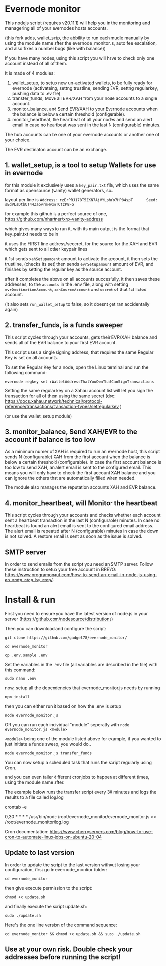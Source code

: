 # Evernode monitor

This nodejs script (requires v20.11.1) will help you in the monitoring and managering all of your evernodes hosts accounts.

(this fork adds, wallet_setp, the abbility to run each mudle manually by using the module name after the evernode_monitor.js, auto fee escalation, and also fixes a number bugs (like with balance))


If you have many nodes, using this script you will have to check only one account instead of all of them.

It is made of 4 modules:

1. wallet_setup, to setup new un-activated wallets, to be fully ready for evernode (activateing, settng trustline, sending EVR, settng regularkey, pushing data to .ev file)
2. transfer_funds, Move all EVR/XAH from your node accounts to a single account.
3. monitor_balance, and Send EVR/XAH to your Evernode accounts when the balance is below a certain threshold (configurable).
4. monitor_heartbeat, the heartbeat of all your nodes and send an alert email in case no heartbeat was sent in the last N (configurable) minutes.


The hub accounts can be one of your evernode accounts or another one of your choice. 

The EVR destinaton account can be an exchange. 

## 1. wallet_setup, is a tool to setup Wallets for use in evernode

for this module it exclusively uses a `key_pair.txt` file, which uses the same format as opensource (vanity) wallet generators, so.. 

layout per line is `Address: rzErPRJ178T5ZKN7AjVYLphYo7HP84spT      Seed: sEdVLsDtbUT44ZaovrmHvxnTCtzP8FG`

for example this github is a perfect source of one, https://github.com/nhartner/xrp-vanity-address

which gives many ways to run it, with its main output is the format that key_pair.txt needs to be in

it uses the FIRST line address/seccret, for the source for the XAH and EVR which gets sent to all other keypair lines

it 1st sends `xahSetupamount` amount to activate the account, it then sets the trustline, (checks its set) then sends `evrSetupamount` amount of EVR, and finishes by setting the regular key as the source account.

after it completes the above on all accounts succesfully, it then saves these addresses, to the `accounts` in the .env file, along with setting `evrDestinationAccount`, `xahSourceAccount` and `secret` of that 1st listed account.

(it also sets `run_wallet_setup` to false, so it doesnt get ran accidentally again)

## 2. transfer_funds, is a funds sweeper

This script cycles through your accounts, gets their EVR/XAH balance and sends all of the EVR balance to your first EVR account. 

This script uses a single signing address, that requires the same Regular Key is set on all accounts.
 
To set the Regular Key for a node, open the Linux terminal and run the following command: 

```
evernode regkey set rWalletAddressThatYouOwnThatCanSignTransactions
```

Setting the same regular key on a Xahau account list will let you sign the transaction for all of them using the same secret (doc: https://docs.xahau.network/technical/protocol-reference/transactions/transaction-types/setregularkey )

(or use the wallet_setup module)

## 3. monitor_balance, Send XAH/EVR to the account if balance is too low

As a minimum numer of XAH is required to run an evernode host, this script sends N (configurable) XAH from the first account when the balance is below a certain threshold (configurable). In case the first account balance is too low to send XAH, an alert email is sent to the configured email. This means you will only have to check the first account XAH balance and you can ignore the others that are automatically filled when needed.

The module also manages the reputation accounts XAH and EVR balance.  

## 4. monitor_heartbeat, will Monitor the heartbeat

This script cycles through your accounts and checks whether each account sent a heartbeat transaction in the last N (configurable) minutes. In case no heartbeat is found an alert email is sent to the configured email address. The alert email is repeated after N (configurable) minutes in case the down is not solved. A restore email is sent as soon as the issue is solved.

## SMTP server

In order to send emails from the script you need an SMTP server. Follow these instruction to setup your free account in BREVO: https://www.programonaut.com/how-to-send-an-email-in-node-js-using-an-smtp-step-by-step/. 

# Install & run

First you need to ensure you have the latest version of node.js in your server (https://github.com/nodesource/distributions)

Then you can download and configure the script:

```
git clone https://github.com/gadget78/evernode_monitor/

cd evernode_monitor

cp .env.sample .env 
```

Set the variables in the .env file (all variables are described in the file) with this command:

```
sudo nano .env
```

now, setup all the dependencies that evernode_monitor.js needs by running

```
npm install
```

then you can either run it based on how the .env is setup 

```
node evernode_monitor.js
```

OR you can run each individual "module" seperatly with `node evernode_monitor.js <module>`

`<module>` being one of the module listed above for example, if you wanted to just initiate a funds sweep, you would do..

```
node evernode_monitor.js transfer_funds
```

You can now setup a scheduled task that runs the script regularly using Cron.

and you can even tailer different cronjobs to happen at different times, using the module name after.

The example below runs the transfer script every 30 minutes and logs the results to a file called log.log

crontab -e

0,30 * * * * /usr/bin/node /root/evernode_monitor/evernode_monitor.js >> /root/evernode_monitor/log.log

Cron documentation: https://www.cherryservers.com/blog/how-to-use-cron-to-automate-linux-jobs-on-ubuntu-20-04

## Update to last version

In order to update the script to the last version without losing your configuration, first go in evernode_monitor folder:

```
cd evernode_monitor
```

then give execute permission to the script:

```
chmod +x update.sh
```

and finally execute the script update.sh:

```
sudo ./update.sh
```

Here's the one line version of the command sequence:

```
cd evernode_monitor && chmod +x update.sh && sudo ./update.sh
```


## Use at your own risk. Double check your addresses before running the script!